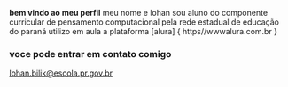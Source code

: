 **bem vindo ao meu perfil**
meu nome e lohan
sou aluno do componente curricular de pensamento computacional pela rede estadual de educação do paraná 
utilizo em aula a plataforma [alura] { https//wwwalura.com.br }
### voce pode entrar em contato comigo
lohan.bilik@escola.pr.gov.br













